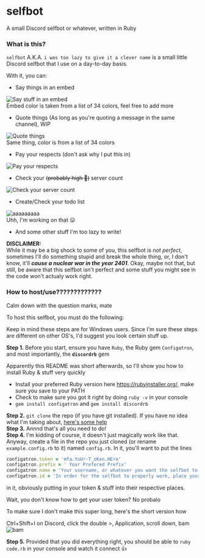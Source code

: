 
# selfbot
A small Discord selfbot or whatever, written in Ruby

### What is this?
`selfbot` A.K.A. `i was too lazy to give it a clever name` is a small little Discord selfbot that I use on a day-to-day basis.

With it, you can:
- Say things in an embed

![Say stuff in an embed](http://owo.whats-th.is/b9d035.png)    
Embed color is taken from a list of 34 colors, feel free to add more
- Quote things (As long as you're quoting a message in the same channel), WIP

![Quote things](http://owo.whats-th.is/acc839.png)    
Same thing, color is from a list of 34 colors
- Pay your respects (don't ask why I put this in)

![Pay your respects](http://owo.whats-th.is/7c4593.png)   
- Check your ~~(probably high :eyes:)~~ server count

![Check your server count](http://owo.whats-th.is/ba4a9c.png)
- Create/Check your todo list

![aaaaaaaaa](http://owo.whats-th.is/319b7e.png)   
Uhh, I'm working on that :stuck_out_tongue:
- And some other stuff I'm too lazy to write!

**DISCLAIMER:**    
While it may be a big shock to some of you, this selfbot is *not perfect*, sometimes I'll do something stupid and break the whole thing, or, I don't know, it'll ***cause a nuclear war in the year 2401***. Okay, maybe not that, but still, be aware that this selfbot isn't perfect and some stuff you might see in the code won't actualy work right.
### How to host/use?????????????   
Calm down with the question marks, mate  

To host this selfbot, you must do the following:

Keep in mind these steps are for Windows users. Since I'm sure these steps are different on other OS's, I'd suggest you look certain stuff up.

**Step 1.** Before you start, ensure you have `Ruby`, the Ruby gem `Configatron`, and most importantly, the **`discordrb`** gem    

Apparently this README was short afterwards, so I'll show you how to install Ruby & stuff very quickly

- Install your preferred Ruby version here https://rubyinstaller.org/, make sure you save to your PATH
- Check to make sure you got it right by doing `ruby -v` in your console
- `gem install configatron` and `gem install discordrb`

**Step 2.** `git clone` the repo (if you have git installed). If you have no idea what I'm taking about, [here's some help](https://help.github.com/articles/cloning-a-repository/)    
**Step 3.** Annnd that's all you need to do!   
**Step 4.** I'm kidding of course, it doesn't just magically work like that. Anyway, create a file in the repo you just cloned (or rename `example.config.rb` to it) named `config.rb`. In it, you'll want to put the lines

```rb
configatron.token = 'mfa.YoUr-T_oKen.HEre'
configatron.prefix = ' Your Prefered Prefix'
configatron.name = 'Your username, or whatever you want the selfbot to call you'
configatron.id = 'In order for the selfbot to properly work, place your User ID here'
```
in it, obviously putting in your token & stuff into their respective places.

Wait, you don't know how to get your user token? No probalo

To make sure I don't make this super long, here's the short version how

Ctrl+Shift+I on Discord, click the double >, Application, scroll down, bam    
![bam](http://owo.whats-th.is/65d43d.png)    

**Step 5.** Provided that you did everything right, you should be able to `ruby code.rb` in your console and watch it connect :thumbsup:
